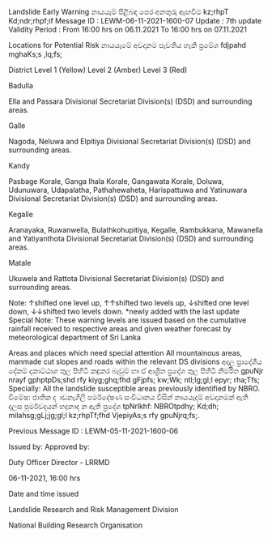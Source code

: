 Landslide Early Warning නායයෑම් පිළිබඳ පෙර අනතුරු ඇඟවීම kz;rhpT Kd;ndr;rhpf;if Message ID : LEWM-06-11-2021-1600-07 Update : 7th update Validity Period : From 16:00 hrs on 06.11.2021 To 16:00 hrs on 07.11.2021

Locations for Potential Risk නායයෑමේ අවදානම පැවතිය හැකි ප්‍රමේශ fdjpahd mghaKs;s ,lq;fs;

District Level 1 (Yellow) Level 2 (Amber) Level 3 (Red)

Badulla

Ella and Passara Divisional Secretariat Division(s) (DSD) and surrounding areas.

Galle

Nagoda, Neluwa and Elpitiya Divisional Secretariat Division(s) (DSD) and surrounding areas.

Kandy

Pasbage Korale, Ganga Ihala Korale, Gangawata Korale, Doluwa, Udunuwara, Udapalatha, Pathahewaheta, Harispattuwa and Yatinuwara Divisional Secretariat Division(s) (DSD) and surrounding areas.

Kegalle

Aranayaka, Ruwanwella, Bulathkohupitiya, Kegalle, Rambukkana, Mawanella and Yatiyanthota Divisional Secretariat Division(s) (DSD) and surrounding areas.

Matale

Ukuwela and Rattota Divisional Secretariat Division(s) (DSD) and surrounding areas.

Note: ↑shifted one level up, ↑↑shifted two levels up, ↓shifted one level down, ↓↓shifted two levels down. *newly added with the last update Special Note: These warning levels are issued based on the cumulative rainfall received to respective areas and given weather forecast by meteorological department of Sri Lanka

Areas and places which need special attention All mountainous areas, manmade cut slopes and roads within the relevant DS divisions අදාල ප්‍රාදේශීය දේකම් දකාට්ඨාශ තුල පිහිටි කඳුකර බෑවුම් හා ඒ ආශ්‍රිත ප්‍රදේශ තුල පිහිටි නිර්මිත gpuNjr nrayf gphptpDs;shd rfy kiyg;ghq;fhd gFjpfs; kw;Wk; ntl;lg;gl;l epyr; rha;Tfs; Specially: All the landslide susceptible areas previously identified by NBRO. විමේෂ: ජාතික ද ාඩනැගිලි පර්මදේෂණ සංවිධානය විසින් නායයෑදම් අවදානමක් ඇති දලස පුර්මවදයන් හදුනාද න ඇති ප්‍රදේශ tpNrlkhf: NBROtpdhy; Kd;dh; milahsg;gLj;jg;gl;l kz;rhpTf;fhd VjepiyAs;s rfy gpuNjrq;fs;.

Previous Message ID : LEWM-05-11-2021-1600-06

Issued by: Approved by:

Duty Officer Director - LRRMD

06-11-2021, 16:00 hrs

Date and time issued

Landslide Research and Risk Management Division

National Building Research Organisation